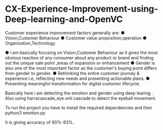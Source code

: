 # CX-Experience-Improvement-using-Deep-learning-and-OpenVC

Customer experience improvement factors generally are:
● Vision,Customer Behaviour
● Customer value proposition,operation
● Organisation,Technology

● i am basically focusing on Vision,Customer Behaviour as it  gives the most obvious reaction of any consumer about any product or brand
  and finding out the unique sale point ,areas of expansion or enhancement
● Gender is also one of the most important factor as the customer's buying point differs from gender to gender.
● Rethinking the entire customer journey & experience i.e, reflecting new needs and presenting actionable plans.
● Presenting meaningful transformation for digital customer lifecycle.

Basically here i am detecting the emotion and gender using deep learing .
Also using harracascade_eye.xml cascade to detect the eyeball movement.

To run the project you have to install the required dependencies and then python3 emotion.py

It is giving accuracy of 90%-93%.

